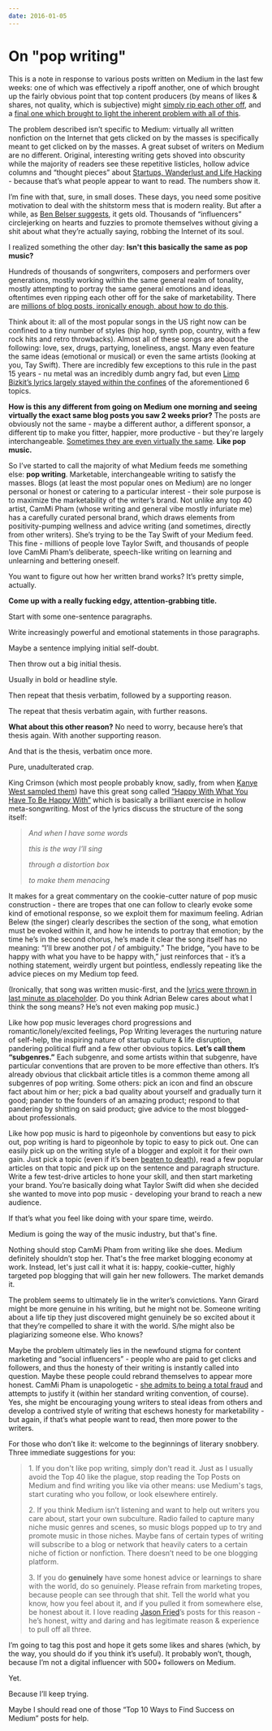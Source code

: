 ```yaml
---
date: 2016-01-05
---
```


# On "pop writing"
<p>This is a note in response to various posts written on Medium in the last few weeks: one of which was effectively a ripoff another, one of which brought up the fairly obvious point that top content producers (by means of likes &amp; shares, not quality, which is subjective) might <a href="https://medium.com/@kamilstanuch/when-somebody-steals-your-medium-post-d233625da491#.6jpwrve3q">simply rip each other off</a>, and a <a href="https://medium.com/@benbelser/the-endless-echo-chamber-of-online-influencers-and-how-they-re-robbing-the-internet-of-its-soul-1a5751e275df#.z56v7r4cu">final one which brought to light the inherent problem with all of this</a>.&nbsp;</p><p>The problem described isn’t specific to Medium: virtually all written nonfiction on the Internet that gets clicked on by the masses is specifically meant to get clicked on by the masses. A great subset of writers on Medium are no different. Original, interesting writing gets shoved into obscurity while the majority of readers see these repetitive listicles, hollow advice columns and “thought pieces” about <a href="https://medium.com/swlh">Startups, Wanderlust and Life Hacking</a> - because that’s what people appear to want to read. The numbers show it.</p><p>I’m fine with that, sure, in small doses. These days, you need some positive motivation to deal with the shitstorm mess that is modern reality. But after a while, as <a href="https://medium.com/@benbelser/the-endless-echo-chamber-of-online-influencers-and-how-they-re-robbing-the-internet-of-its-soul-1a5751e275df#.yyma5c7nw">Ben Belser suggests</a>, it gets old. Thousands of “influencers” circlejerking on hearts and fuzzies to promote themselves without giving a shit about what they’re actually saying, robbing the Internet of its soul.</p><p>I realized something the other day: <strong>Isn't this basically the same as pop music?</strong></p><p>Hundreds of thousands of songwriters, composers and performers over generations, mostly working within the same general realm of tonality, mostly attempting to portray the same general emotions and ideas, oftentimes even ripping each other off for the sake of marketability. There are <a href="https://www.google.com/search?q=how%20to%20optimize%20my%20song%20for%20top%2040%20radio#q=how+to+write+a+hit+song">millions of blog posts, ironically enough, about how to do this</a>.&nbsp;</p><p>Think about it: all of the most popular songs in the US right now can be confined to a tiny number of styles (hip hop, synth pop, country, with a few rock hits and retro throwbacks). Almost all of these songs are about the following: love, sex, drugs, partying, loneliness, angst. Many even feature the same ideas (emotional or musical) or even the same artists (looking at you, Tay Swift). There are incredibly few exceptions to this rule in the past 15 years - nu metal was an incredibly dumb angry fad, but even <a href="https://www.youtube.com/watch?v=JTMVOzPPtiw">Limp Bizkit’s lyrics largely stayed within the confines</a> of the aforementioned 6 topics.&nbsp;</p><p><strong>How is this any different from going on Medium one morning and seeing virtually the exact same blog posts you saw 2 weeks prior?</strong> The posts are obviously not the same - maybe a different author, a different sponsor, a different tip to make you fitter, happier, more productive - but they're largely interchangeable. <a href="https://medium.com/@kamilstanuch/when-somebody-steals-your-medium-post-d233625da491#.5ch20sd0v">Sometimes they are even virtually the same</a>. <strong>Like pop music.</strong></p><p>So I’ve started to call the majority of what Medium feeds me something else: <strong>pop writing</strong>. Marketable, interchangeable writing to satisfy the masses. Blogs (at least the most popular ones on Medium) are no longer personal or honest or catering to a particular interest - their sole purpose is to maximize the marketability of the writer’s brand. Not unlike any top 40 artist, CamMi Pham (whose writing and general vibe mostly infuriate me) has a carefully curated personal brand, which draws elements from positivity-pumping wellness and advice writing (and sometimes, directly from other writers). She’s trying to be the Tay Swift of your Medium feed. This fine - millions of people love Taylor Swift, and thousands of people love CamMi Pham’s deliberate, speech-like writing on learning and unlearning and bettering oneself.</p><p>You want to figure out how her written brand works? It’s pretty simple, actually.</p><p><strong>Come up with a really fucking edgy, attention-grabbing title.</strong></p><p>Start with some one-sentence paragraphs.</p><p>Write increasingly powerful and emotional statements in those paragraphs.</p><p>Maybe a sentence implying initial self-doubt.</p><p>Then throw out a big initial thesis.</p><p>Usually in bold or headline style.</p><p>Then repeat that thesis verbatim, followed by a supporting reason.</p><p>The repeat that thesis verbatim again, with further reasons.</p><p><strong>What about this other reason?</strong> No need to worry, because here’s that thesis again. With another supporting reason.</p><p>And that is the thesis, verbatim once more.</p><p>Pure, unadulterated crap.&nbsp;</p><p>King Crimson (which most people probably know, sadly, from when <a href="https://www.youtube.com/watch?v=L53gjP-TtGE">Kanye West sampled them</a>) have this great song called <a href="http://www.azlyrics.com/lyrics/kingcrimson/happywithwhatyouhavetobehappywith.html">“Happy With What You Have To Be Happy With”</a> which is basically a brilliant exercise in hollow meta-songwriting. Most of the lyrics discuss the structure of the song itself:&nbsp;</p><blockquote><p><em>And when I have some words</em></p><p><em>this is the way I’ll sing</em></p><p><em>through a distortion box</em></p><p><em>to make them menacing</em></p></blockquote><p>It makes for a great commentary on the cookie-cutter nature of pop music construction - there are tropes that one can follow to clearly evoke some kind of emotional response, so we exploit them for maximum feeling. Adrian Belew (the singer) clearly describes the section of the song, what emotion must be evoked within it, and how he intends to portray that emotion; by the time he’s in the second chorus, he’s made it clear the song itself has no meaning: “I’ll brew another pot / of ambiguity.” The bridge, “you have to be happy with what you have to be happy with,” just reinforces that - it’s a nothing statement, weirdly urgent but pointless, endlessly repeating like the advice pieces on my Medium top feed.</p><p>(Ironically, that song was written music-first, and the <a href="http://www.vintagerock.com/index.php?option=com_content&amp;view=article&amp;id=70:adrian-belew-king-crimson&amp;catid=3:interviews&amp;Itemid=4">lyrics were thrown in last minute as placeholder</a>. Do you think Adrian Belew cares about what I think the song means? He’s not even making pop music.)</p><p>Like how pop music leverages chord progressions and romantic/lonely/excited feelings, Pop Writing leverages the nurturing nature of self-help, the inspiring nature of startup culture &amp; life disruption, pandering political fluff and a few other obvious topics. <strong>Let’s call them “subgenres.”</strong> Each subgenre, and some artists within that subgenre, have particular conventions that are proven to be more effective than others. It’s already obvious that clickbait article titles is a common theme among all subgenres of pop writing. Some others: pick an icon and find an obscure fact about him or her; pick a bad quality about yourself and gradually turn it good; pander to the founders of an amazing product; respond to that pandering by shitting on said product; give advice to the most blogged-about professionals.&nbsp;</p><p>Like how pop music is hard to pigeonhole by conventions but easy to pick out, pop writing is hard to pigeonhole by topic to easy to pick out. One can easily pick up on the writing style of a blogger and exploit it for their own gain. Just pick a topic (even if it’s been <a href="https://medium.com/keep-learning-keep-growing/why-steve-jobs-wore-the-same-outfit-every-day-f792072f7ecf#.imtr2jamh">beaten to death</a>), read a few popular articles on that topic and pick up on the sentence and paragraph structure. Write a few test-drive articles to hone your skill, and then start marketing your brand. You’re basically doing what Taylor Swift did when she decided she wanted to move into pop music - developing your brand to reach a new audience.</p><p>If that’s what you feel like doing with your spare time, weirdo.</p><p>Medium is going the way of the music industry, but that's fine.</p><p>Nothing should stop CamMi Pham from writing like she does. Medium definitely shouldn’t stop her. That's the free market blogging economy at work. Instead, let's just call it what it is: happy, cookie-cutter, highly targeted pop blogging that will gain her new followers. The market demands it.</p><p>The problem seems to ultimately lie in the writer’s convictions. Yann Girard might be more genuine in his writing, but he might not be. Someone writing about a life tip they just discovered might genuinely be so excited about it that they’re compelled to share it with the world. S/he might also be plagiarizing someone else. Who knows?&nbsp;</p><p>Maybe the problem ultimately lies in the newfound stigma for content marketing and “social influencers” - people who are paid to get clicks and followers, and thus the honesty of their writing is instantly called into question. Maybe these people could rebrand themselves to appear more honest. CamMi Pham is unapologetic - <a href="https://medium.com/life-learning/a-confession-i-am-a-fraud-7ae192b94914#.lm1t53653">she admits to being a total fraud</a> and attempts to justify it (within her standard writing convention, of course). Yes, she might be encouraging young writers to steal ideas from others and develop a contrived style of writing that eschews honesty for marketability - but again, if that’s what people want to read, then more power to the writers.</p><p>For those who don’t like it: welcome to the beginnings of literary snobbery. Three immediate suggestions for you:</p><blockquote><p>1.	If you don't like pop writing, simply don't read it. Just as I usually avoid the Top 40 like the plague, stop reading the Top Posts on Medium and find writing you like via other means: use Medium's tags, start curating who you follow, or look elsewhere entirely.</p><p>2.	If you think Medium isn’t listening and want to help out writers you care about, start your own subculture. Radio failed to capture many niche music genres and scenes, so music blogs popped up to try and promote music in those niches. Maybe fans of certain types of writing will subscribe to a blog or network that heavily caters to a certain niche of fiction or nonfiction. There doesn’t need to be one blogging platform.</p><p>3.	If you do <strong>genuinely</strong> have some honest advice or learnings to share with the world, do so genuinely. Please refrain from marketing tropes, because people can see through that shit. Tell the world what you know, how you feel about it, and if you pulled it from somewhere else, be honest about it. I love reading <a href="https://medium.com/@jasonfried">Jason Fried</a>’s posts for this reason - he’s honest, witty and daring and has legitimate reason &amp; experience to pull off all three.</p></blockquote><p>I’m going to tag this post and hope it gets some likes and shares (which, by the way, you should do if you think it’s useful). It probably won’t, though, because I’m not a digital influencer with 500+ followers on Medium.&nbsp;</p><p>Yet.</p><p>Because I’ll keep trying.</p><p>Maybe I should read one of those “Top 10 Ways to Find Success on Medium” posts for help.</p>